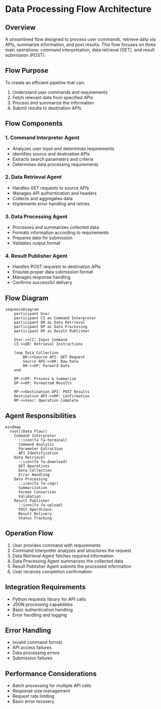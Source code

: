 # Data Processing Flow Architecture

## Overview
A streamlined flow designed to process user commands, retrieve data via APIs, summarize information, and post results. This flow focuses on three main operations: command interpretation, data retrieval (GET), and result submission (POST).

## Flow Purpose
To create an efficient pipeline that can:
1. Understand user commands and requirements
2. Fetch relevant data from specified APIs
3. Process and summarize the information
4. Submit results to destination APIs

## Flow Components

### 1. Command Interpreter Agent
- Analyzes user input and determines requirements
- Identifies source and destination APIs
- Extracts search parameters and criteria
- Determines data processing requirements

### 2. Data Retrieval Agent
- Handles GET requests to source APIs
- Manages API authentication and headers
- Collects and aggregates data
- Implements error handling and retries

### 3. Data Processing Agent
- Processes and summarizes collected data
- Formats information according to requirements
- Prepares data for submission
- Validates output format

### 4. Result Publisher Agent
- Handles POST requests to destination APIs
- Ensures proper data submission format
- Manages response handling
- Confirms successful delivery

## Flow Diagram

```mermaid
sequenceDiagram
    participant User
    participant CI as Command Interpreter
    participant DR as Data Retrieval
    participant DP as Data Processing
    participant RP as Result Publisher

    User->>CI: Input Command
    CI->>DR: Retrieval Instructions
    
    loop Data Collection
        DR->>Source API: GET Request
        Source API->>DR: Raw Data
        DR->>DP: Forward Data
    end
    
    DP->>DP: Process & Summarize
    DP->>RP: Formatted Results
    
    RP->>Destination API: POST Results
    Destination API->>RP: Confirmation
    RP->>User: Operation Complete
```

## Agent Responsibilities

```mermaid
mindmap
  root((Data Flow))
    Command Interpreter
      ::icon(fa fa-terminal)
      Command Analysis
      Parameter Extraction
      API Identification
    Data Retrieval
      ::icon(fa fa-download)
      GET Operations
      Data Collection
      Error Handling
    Data Processing
      ::icon(fa fa-cogs)
      Summarization
      Format Conversion
      Validation
    Result Publisher
      ::icon(fa fa-upload)
      POST Operations
      Result Delivery
      Status Tracking
```

## Operation Flow
1. User provides command with requirements
2. Command Interpreter analyzes and structures the request
3. Data Retrieval Agent fetches required information
4. Data Processing Agent summarizes the collected data
5. Result Publisher Agent submits the processed information
6. User receives completion confirmation

## Integration Requirements
- Python requests library for API calls
- JSON processing capabilities
- Basic authentication handling
- Error handling and logging

## Error Handling
- Invalid command format
- API access failures
- Data processing errors
- Submission failures

## Performance Considerations
- Batch processing for multiple API calls
- Response size management
- Request rate limiting
- Basic error recovery 